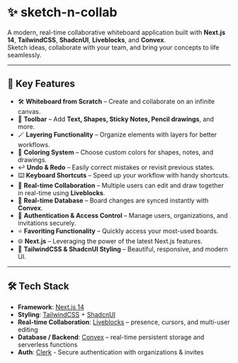 # ✨ sketch-n-collab

A modern, real-time collaborative whiteboard application built with **Next.js 14**, **TailwindCSS**, **ShadcnUI**, **Liveblocks**, and **Convex**.  
Sketch ideas, collaborate with your team, and bring your concepts to life seamlessly.

---

## 🚀 Key Features

- 🛠️ **Whiteboard from Scratch** – Create and collaborate on an infinite canvas.
- 🧰 **Toolbar** – Add **Text, Shapes, Sticky Notes, Pencil drawings**, and more.
- 🪄 **Layering Functionality** – Organize elements with layers for better workflows.
- 🎨 **Coloring System** – Choose custom colors for shapes, notes, and drawings.
- ↩️ **Undo & Redo** – Easily correct mistakes or revisit previous states.
- ⌨️ **Keyboard Shortcuts** – Speed up your workflow with handy shortcuts.
- 🤝 **Real-time Collaboration** – Multiple users can edit and draw together in real-time using **Liveblocks**.
- 💾 **Real-time Database** – Board changes are synced instantly with **Convex**.
- 🔐 **Authentication & Access Control** – Manage users, organizations, and invitations securely.
- ⭐ **Favoriting Functionality** – Quickly access your most-used boards.
- 🌐 **Next.js** – Leveraging the power of the latest Next.js features.
- 💅 **TailwindCSS & ShadcnUI Styling** – Beautiful, responsive, and modern UI.

---

## 🛠️ Tech Stack

- **Framework**: [Next.js 14](https://nextjs.org/)
- **Styling**: [TailwindCSS](https://tailwindcss.com/) + [ShadcnUI](https://ui.shadcn.com/)
- **Real-time Collaboration**: [Liveblocks](https://liveblocks.io/) – presence, cursors, and multi-user editing
- **Database / Backend**: [Convex](https://convex.dev/) – real-time persistent storage and serverless functions
- **Auth**: [Clerk](https://clerk.com/) - Secure authentication with organizations & invites

